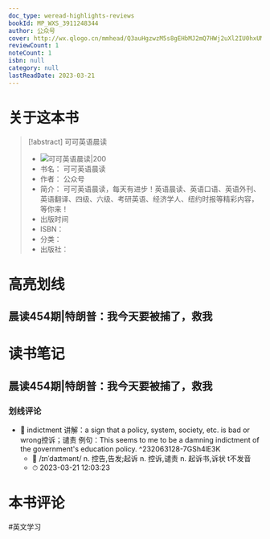 ```yaml
---
doc_type: weread-highlights-reviews
bookId: MP_WXS_3911248344
author: 公众号
cover: http://wx.qlogo.cn/mmhead/Q3auHgzwzM5s8gEHbMJ2mQ7HWj2uXl2IU0hxUMMRHaQoFDVWCGVLZQ/0
reviewCount: 1
noteCount: 1
isbn: null
category: null
lastReadDate: 2023-03-21
---
```

# 关于这本书
> [!abstract] 可可英语晨读
> - ![ 可可英语晨读|200](http://wx.qlogo.cn/mmhead/Q3auHgzwzM5s8gEHbMJ2mQ7HWj2uXl2IU0hxUMMRHaQoFDVWCGVLZQ/0)
> - 书名： 可可英语晨读
> - 作者： 公众号
> - 简介： 可可英语晨读，每天有进步！英语晨读、英语口语、英语外刊、英语翻译、四级、六级、考研英语、经济学人、纽约时报等精彩内容，等你来！
> - 出版时间 
> - ISBN： 
> - 分类： 
> - 出版社： 

# 高亮划线

## 晨读454期|特朗普：我今天要被捕了，救我

 
# 读书笔记

## 晨读454期|特朗普：我今天要被捕了，救我

### 划线评论
- 📌 indictment
讲解：a sign that a policy, system, society, etc. is bad or wrong控诉；谴责
例句：This seems to me to be a damning indictment of the government's education policy.  ^232063128-7GSh4lE3K
    - 💭 /ɪnˈdaɪtmənt/
n. 控告,告发;起诉
n. 控诉,谴责
n. 起诉书,诉状
t不发音
    - ⏱ 2023-03-21 12:03:23
   
# 本书评论
#英文学习 